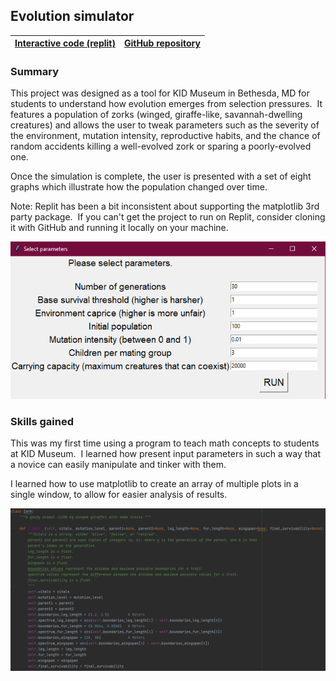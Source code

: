 ## Evolution simulator

| [Interactive code (replit)](https://replit.com/@WrenMcQueary/evolutionsimulator#main.py)      | [GitHub repository](https://github.com/WrenMcQueary/evolution-simulator) |
| :---:        |    :----:   |

### Summary

This project was designed as a tool for KID Museum in Bethesda, MD for students to understand how evolution emerges from selection pressures.  It features a population of zorks (winged, giraffe-like, savannah-dwelling creatures) and allows the user to tweak parameters such as the severity of the environment, mutation intensity, reproductive habits, and the chance of random accidents killing a well-evolved zork or sparing a poorly-evolved one.

Once the simulation is complete, the user is presented with a set of eight graphs which illustrate how the population changed over time.

Note: Replit has been a bit inconsistent about supporting the matplotlib 3rd party package.  If you can't get the project to run on Replit, consider cloning it with GitHub and running it locally on your machine.

![Parameter menu](/images/projects/evolution_simulator/parameter_menu.png)

### Skills gained

This was my first time using a program to teach math concepts to students at KID Museum.  I learned how present input parameters in such a way that a novice can easily manipulate and tinker with them.

I learned how to use matplotlib to create an array of multiple plots in a single window, to allow for easier analysis of results.

![Code snippet](/images/projects/evolution_simulator/code_snippet.png)
